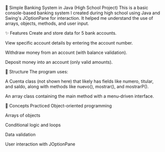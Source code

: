 🏦 Simple Banking System in Java (High School Project)
This is a basic console-based banking system I created during high school using Java and Swing's JOptionPane for interaction. It helped me understand the use of arrays, objects, methods, and user input.

✨ Features
Create and store data for 5 bank accounts.

View specific account details by entering the account number.

Withdraw money from an account (with balance validation).

Deposit money into an account (only valid amounts).

📁 Structure
The program uses:

A Cuenta class (not shown here) that likely has fields like numero, titular, and saldo, along with methods like nuevo(), mostrar(), and mostrarP().

An array class containing the main method with a menu-driven interface.

🧠 Concepts Practiced
Object-oriented programming

Arrays of objects

Conditional logic and loops

Data validation

User interaction with JOptionPane